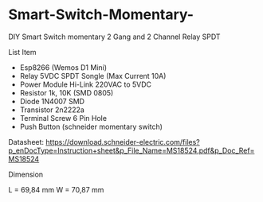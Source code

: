 # Smart-Switch-Momentary-
DIY Smart Switch momentary 2 Gang and 2 Channel Relay SPDT

List Item

- Esp8266 (Wemos D1 Mini)
- Relay 5VDC SPDT Songle (Max Current 10A)
- Power Module Hi-Link 220VAC to 5VDC
- Resistor 1k, 10K (SMD 0805)
- Diode 1N4007 SMD
- Transistor 2n2222a
- Terminal Screw 6 Pin Hole
- Push Button (schneider momentary switch)

Datasheet: 
https://download.schneider-electric.com/files?p_enDocType=Instruction+sheet&p_File_Name=MS18524.pdf&p_Doc_Ref=MS18524


Dimension

L = 69,84 mm
W = 70,87 mm

